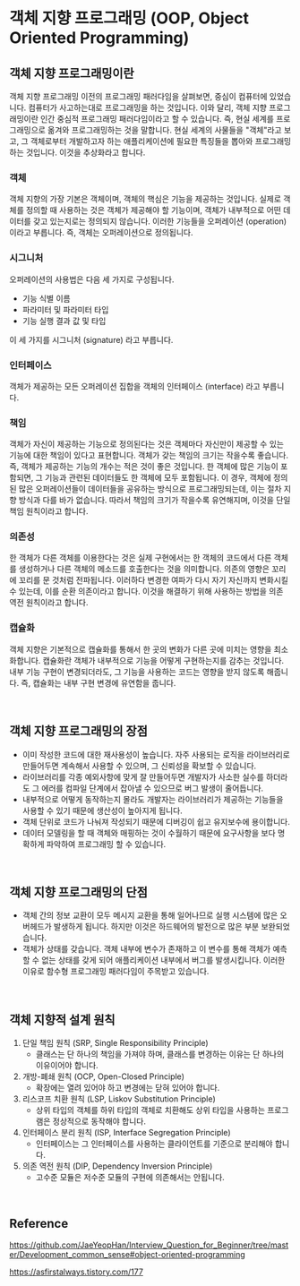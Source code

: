 # 객체 지향 프로그래밍 (OOP, Object Oriented Programming)

## 객체 지향 프로그래밍이란

객체 지향 프로그래밍 이전의 프로그래밍 패러다임을 살펴보면, 중심이 컴퓨터에 있었습니다. 컴퓨터가 사고하는대로 프로그래밍을 하는 것입니다. 이와 달리, 객체 지향 프로그래밍이란 인간 중심적 프로그래밍 패러다임이라고 할 수 있습니다. 즉, 현실 세계를 프로그래밍으로 옮겨와 프로그래밍하는 것을 말합니다. 현실 세계의 사물들을 "객체"라고 보고, 그 객체로부터 개발하고자 하는 애플리케이션에 필요한 특징들을 뽑아와 프로그래밍하는 것입니다. 이것을 추상화라고 합니다.

### 객체

객체 지향의 가장 기본은 객체이며, 객체의 핵심은 기능을 제공하는 것입니다. 실제로 객체를 정의할 때 사용하는 것은 객체가 제공해야 할 기능이며, 객체가 내부적으로 어떤 데이터를 갖고 있는지로는 정의되지 않습니다. 이러한 기능들을 오퍼레이션 (operation) 이라고 부릅니다. 즉, 객체는 오퍼레이션으로 정의됩니다.

### 시그니처

오퍼레이션의 사용법은 다음 세 가지로 구성됩니다.

-   기능 식별 이름
-   파라미터 및 파라미터 타입
-   기능 실행 결과 값 및 타입

이 세 가지를 시그니처 (signature) 라고 부릅니다.

### 인터페이스

객체가 제공하는 모든 오퍼레이션 집합을 객체의 인터페이스 (interface) 라고 부릅니다.

### 책임

객체가 자신이 제공하는 기능으로 정의된다는 것은 객체마다 자신만이 제공할 수 있는 기능에 대한 책임이 있다고 표현합니다. 객체가 갖는 책임의 크기는 작을수록 좋습니다. 즉, 객체가 제공하는 기능의 개수는 적은 것이 좋은 것입니다. 한 객체에 많은 기능이 포함되면, 그 기능과 관련된 데이터들도 한 객체에 모두 포함됩니다. 이 경우, 객체에 정의된 많은 오퍼레이션들이 데이터들을 공유하는 방식으로 프로그래밍되는데, 이는 절차 지향 방식과 다를 바가 없습니다. 따라서 책임의 크기가 작을수록 유연해지며, 이것을 단일 책임 원칙이라고 합니다.

### 의존성

한 객체가 다른 객체를 이용한다는 것은 실제 구현에서는 한 객체의 코드에서 다른 객체를 생성하거나 다른 객체의 메소드를 호출한다는 것을 의미합니다. 의존의 영향은 꼬리에 꼬리를 문 것처럼 전파됩니다. 이러하다 변경한 여파가 다시 자기 자신까지 변화시킬 수 있는데, 이를 순환 의존이라고 합니다. 이것을 해결하기 위해 사용하는 방법을 의존 역전 원칙이라고 합니다.

### 캡슐화

객체 지향은 기본적으로 캡슐화를 통해서 한 곳의 변화가 다른 곳에 미치는 영향을 최소화합니다. 캡슐화란 객체가 내부적으로 기능을 어떻게 구현하는지를 감추는 것입니다. 내부 기능 구현이 변경되더라도, 그 기능을 사용하는 코드는 영향을 받지 않도록 해줍니다. 즉, 캡슐화는 내부 구현 변경에 유연함을 줍니다.

<br>

## 객체 지향 프로그래밍의 장점

-   이미 작성한 코드에 대한 재사용성이 높습니다. 자주 사용되는 로직을 라이브러리로 만들어두면 계속해서 사용할 수 있으며, 그 신뢰성을 확보할 수 있습니다.
-   라이브러리를 각종 예외사항에 맞게 잘 만들어두면 개발자가 사소한 실수를 하더라도 그 에러를 컴파일 단계에서 잡아낼 수 있으므로 버그 발생이 줄어듭니다.
-   내부적으로 어떻게 동작하는지 몰라도 개발자는 라이브러리가 제공하는 기능들을 사용할 수 있기 때문에 생산성이 높아지게 됩니다.
-   객체 단위로 코드가 나눠져 작성되기 때문에 디버깅이 쉽고 유지보수에 용이합니다.
-   데이터 모델링을 할 때 객체와 매핑하는 것이 수월하기 때문에 요구사항을 보다 명확하게 파악하여 프로그래밍 할 수 있습니다.

<br>

## 객체 지향 프로그래밍의 단점

-   객체 간의 정보 교환이 모두 메시지 교환을 통해 일어나므로 실행 시스템에 많은 오버헤드가 발생하게 됩니다. 하지만 이것은 하드웨어의 발전으로 많은 부분 보완되었습니다.
-   객체가 상태를 갖습니다. 객체 내부에 변수가 존재하고 이 변수를 통해 객체가 예측할 수 없는 상태를 갖게 되어 애플리케이션 내부에서 버그를 발생시킵니다. 이러한 이유로 함수형 프로그래밍 패러다임이 주목받고 있습니다.

<br>

## 객체 지향적 설계 원칙

1. 단일 책임 원칙 (SRP, Single Responsibility Principle)
    - 클래스는 단 하나의 책임을 가져야 하며, 클래스를 변경하는 이유는 단 하나의 이유이어야 합니다.
2. 개방-폐쇄 원칙 (OCP, Open-Closed Principle)
    - 확장에는 열려 있어야 하고 변경에는 닫혀 있어야 합니다.
3. 리스코프 치환 원칙 (LSP, Liskov Substitution Principle)
    - 상위 타입의 객체를 하위 타입의 객체로 치환해도 상위 타입을 사용하는 프로그램은 정상적으로 동작해야 합니다.
4. 인터페이스 분리 원칙 (ISP, Interface Segregation Principle)
    - 인터페이스는 그 인터페이스를 사용하는 클라이언트를 기준으로 분리해야 합니다.
5. 의존 역전 원칙 (DIP, Dependency Inversion Principle)
    - 고수준 모듈은 저수준 모듈의 구현에 의존해서는 안됩니다.

<br>

## Reference

https://github.com/JaeYeopHan/Interview_Question_for_Beginner/tree/master/Development_common_sense#object-oriented-programming

https://asfirstalways.tistory.com/177

